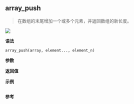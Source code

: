## array_push

> 在数组的末尾增加一个或多个元素，并返回数组的新长度。

![](https://img.shields.io/badge/-Array-blue)

**语法**

`array_push(array, element..., element_n)`

**参数**

**返回值**

**示例**

```js

```

**参考**
